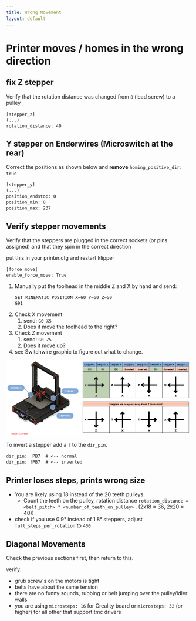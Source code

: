 ```yaml
---
title: Wrong Movement
layout: default
---
```

# Printer moves / homes in the wrong direction

## fix Z stepper
Verify that the rotation distance was changed from `8` (lead screw) to a pulley
```
[stepper_z]
(...)
rotation_distance: 40
```

## Y stepper on Enderwires (Microswitch at the rear)
Correct the positions as shown below and **remove** `homing_positive_dir: true`

```
[stepper_y]
(...)
position_endstop: 0
position_min: 0
position_max: 237
```

## Verify stepper movements
Verify that the steppers are plugged in the correct sockets (or pins assigned) and that they spin in the correct direction

put this in your printer.cfg and restart klipper
```
[force_move]
enable_force_move: True
```


1. Manually put the toolhead in the middle Z and X by hand and send:
    ```
    SET_KINEMATIC_POSITION X=60 Y=60 Z=50
    G91
    ```
2. Check X movement
    1. send: `G0 X5`
    2. Does it move the toolhead to the right?
3. Check Z movement
    1. send: `G0 Z5`
    2. Does it move up?
4. see Switchwire graphic to figure out what to change.



<img alt="SW Steppers" src="/res/img/SW-steppers.png">

To invert a stepper add a `!` to the `dir_pin`.

```
dir_pin:  PB7  # <-- normal
dir_pin: !PB7  # <-- inverted
```

## Printer loses steps, prints wrong size

* You are likely using 18 instead of the 20 teeth pulleys.
  * Count the teeth on the pulley, rotation distance `rotation_distance = <belt_pitch> * <number_of_teeth_on_pulley>` . (2x18 = 36, 2x20 = 40))
* check if you use 0.9° instead of 1.8° steppers, adjust `full_steps_per_rotation` to `400`


## Diagonal Movements
Check the previous sections first, then return to this.


verify:
* grub screw's on the motors is tight
* belts have about the same tension
* there are no funny sounds, rubbing or belt jumping over the pulley/idler walls
* you are using `microsteps: 16` for Creality board or `microsteps: 32` (or higher) for all other that support tmc drivers

